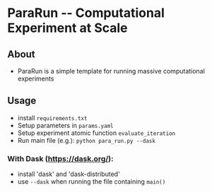 # ParaRun -- Computational Experiment at Scale

## About
- ParaRun is a simple template for running massive computational experiments 

## Usage
 - install ``requirements.txt``
 - Setup parameters in ``params.yaml``
 - Setup experiment atomic function ``evaluate_iteration``
 - Run main file (e.g.): ``python para_run.py --dask``

### With Dask (https://dask.org/):
 - install 'dask' and 'dask-distributed'
 - use ``--dask`` when running the file containing ``main()``




